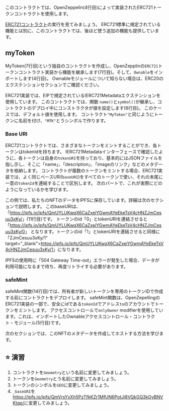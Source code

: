 このコントラクトでは、OpenZeppelin(4行目)によって実装されたERC721トークンコントラクトを使用します。

<a href="https://github.com/OpenZeppelin/openzeppelin-contracts/blob/master/contracts/token/ERC721/ERC721.sol" target="_blank">ERC721コントラクト</a>の実行を見てみましょう。 ERC721標準に規定されている機能とは別に、このコントラクトでは、後ほど使う追加の機能も提供しています。

## myToken

MyToken(7行目)という独自のコントラクトを作成し、OpenZepplinの`ERC721`トークンコントラクト実装から機能を継承します(7行目)。そして、`Ownable`をインポートします(4行目)。 Ownableモジュールについて知らない場合は、ERC20のエクステンションセクションでご確認ください。

ERC721実装では、EIPで規定されているIERC721Metadataエクステンションを使用しています。 このコントラクトでは、関数 `name()`と`symbol()`が継承し、コントラクトのデプロイ中にコンストラクタが値を設定します(8行目)。
このケースでは、デフォルト値を使用します。 コントラクト`"MyToken"`と同じようにトークンに名前を付け、`"MTK"`とうシンボルで作ります。

### Base URI

ERC721コントラクトでは、さまざまなトークンをミントすることができ、各トークンはtokenIdを持ちます。 IERC721Metadataインターフェースで確認したように、各トークンは自身の`tokenURI`を持っており、基本的にはJSONファイルを指し示し、そこに「name」、「description」、「imageのリンク」などのメタデータを格納します。
コントラクトが複数のトークンをミントする場合、ERC721実装では、よく同じベースURI(`baseURI`)をすべてのトークンで使い、それの末尾に一意の`tokenId`を連結することで区別します。 次のパートで、これが実際にどのようになっているかを学びます。

この例では、私たちのNFTのデータをIPFSに保存しています。詳細は次のセクションで説明します。 このbaseURIは、「<a href="https://ipfs.io/ipfs/QmUYLUKwqX6CaZxeiYGwmAYeEkeTsV4cHNZJmCesuu3xKy/" target="_blank">https://ipfs.io/ipfs/QmUYLUKwqX6CaZxeiYGwmAYeEkeTsV4cHNZJmCesuu3xKy/</a>」(11行目)です。
トークンのid「0」とtokenURIを連結させると「<a href="https://ipfs.io/ipfs/QmUYLUKwqX6CaZxeiYGwmAYeEkeTsV4cHNZJmCesuu3xKy/0" target="_blank">https://ipfs.io/ipfs/QmUYLUKwqX6CaZxeiYGwmAYeEkeTsV4cHNZJmCesuu3xKy/0</a>」 となります。トークンのid「1」とtokenURIを連結させると同様に「ZJmCesuu3xKy/1" target="_blank">https://ipfs.io/ipfs/QmUYLUKwqX6CaZxeiYGwmAYeEkeTsV4cHNZJmCesuu3xKy/1</a>」になります。

IPFSの使用時に「504 Gateway Time-out」エラーが発生した場合、データが利用可能になるまで待ち、再度リトライする必要があります。

### safeMint

safeMint関数(14行目)では、所有者が新しいトークンを専用のトークンIDで作成する前にコントラクトをデプロイします。
safeMint関数は、OpenZepellingのERC721実装の一部で、安全にidである`tokenId`でアドレス`to`のアカウントでトークンをミントします。 アクセスコントロールで`onlyOwner` modifierを使用しています。これは、インポートしたOwnableアクセスコントロール・コントラクト・モジュール(5行目)です。

次のセクションでは、このNFTのメタデータを作成してホストする方法を学びます。

## ⭐️ 演習

1. コントラクトを`Geometry`という名前に変更してみましょう。
2. トークンを`Geometry`とう名前に変更してみましょう。
3. トークンのシンボルを`GEO`に変更してみましょう。
4. `_baseURI`を<a href="https://ipfs.io/ipfs/QmVrsYxXh5PzTfkKZr1MfUN6PotJj8VQkGQ3kGyBNVKtqp/" target="_blank">https://ipfs.io/ipfs/QmVrsYxXh5PzTfkKZr1MfUN6PotJj8VQkGQ3kGyBNVKtqp/</a>に変更してみましょう。
